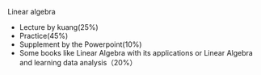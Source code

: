 Linear algebra

- Lecture by kuang(25%)
- Practice(45%)
- Supplement by the Powerpoint(10%)
- Some books like Linear Algebra with its applications or Linear Algebra and learning data analysis（20%）

